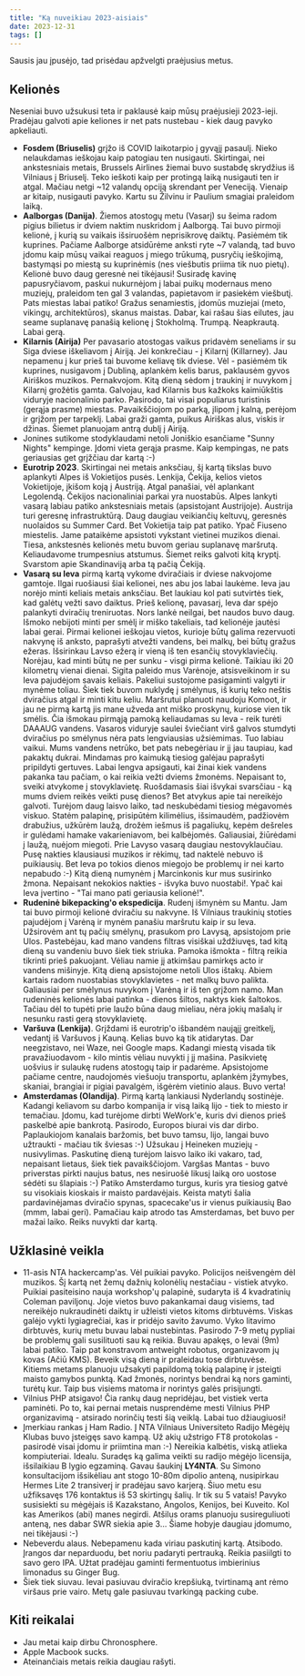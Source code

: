 ```yaml
---
title: "Ką nuveikiau 2023-aisiais"
date: 2023-12-31
tags: []
---
```


Sausis jau įpusėjo, tad prisėdau apžvelgti praėjusius metus.

## Kelionės

Neseniai buvo užsukusi teta ir paklausė kaip mūsų praėjusieji 2023-ieji.
Pradėjau galvoti apie keliones ir net pats nustebau - kiek daug pavyko
apkeliauti.

- **Fosdem (Briuselis)** grįžo iš COVID laikotarpio į gyvąjį pasaulį. Nieko
  nelaukdamas ieškojau kaip patogiau ten nusigauti. Skirtingai, nei ankstesniais
  metais, Brussels Airlines žiemai buvo sustabdę skrydžius iš Vilniaus į
  Briuselį. Teko ieškoti kaip per protingą laiką nusigauti ten ir atgal. Mačiau
  netgi ~12 valandų opciją skrendant per Veneciją. Vienaip ar kitaip, nusigauti
  pavyko. Kartu su Žilvinu ir Paulium smagiai praleidom laiką.
- **Aalborgas (Danija)**. Žiemos atostogų metu (Vasarį) su šeima radom pigius
  bilietus ir dviem naktim nuskridom į Aalborgą. Tai buvo pirmoji kelionė, į
  kurią su vaikais išsiruošėm neprisikrovę daiktų. Pasiėmėm tik kuprines.
  Pačiame Aalborge atsidūrėme anksti ryte ~7 valandą, tad buvo įdomu kaip mūsų
  vaikai reaguos į miego trūkumą, pusryčių ieškojimą, bastymąsi po miestą su
  kuprinėmis (nes viešbutis priima tik nuo pietų). Kelionė buvo daug geresnė nei
  tikėjausi! Susiradę kavinę papusryčiavom, paskui nukurnėjom į labai puikų
  modernaus meno muziejų, praleidom ten gal 3 valandas, papietavom ir pasiekėm
  viešbutį. Pats miestas labai patiko! Gražus senamiestis, įdomūs muziejai
  (meto, vikingų, architektūros), skanus maistas. Dabar, kai rašau šias eilutes,
  jau seame suplanavę panašią kelionę į Stokholmą. Trumpą. Neapkrautą. Labai
  gerą.
- **Kilarnis (Airija)** Per pavasario atostogas vaikus pridavėm seneliams ir su
  Siga dviese iškeliavom į Airiją. Jei konkrečiau - į Kilarnį (Killarney). Jau
  nepamenu į kur prieš tai buvome keliavę tik dviese. Vėl - pasiėmėm tik
  kuprines, nusigavom į Dubliną, aplankėm kelis barus, paklausėm gyvos Airiškos
  muzikos. Pernakvojom. Kitą dieną sėdom į traukinį ir nuvykom į Kilarnį
  grožėtis gamta. Galvojau, kad Kilarnis bus kažkoks kaimiūkštis viduryje
  nacionalinio parko. Pasirodo, tai visai populiarus turistinis (gerąja prasme)
  miestas. Pavaikščiojom po parką, įlipom į kalną, perėjom ir grįžom per
  tarpeklį. Labai graži gamta, puikus Airiškas alus, viskis ir džinas. Šiemet
  planuojam antrą dublį į Airiją.
- Jonines sutikome stodyklaudami netoli Joniškio esančiame "Sunny Nights"
  kempinge. Įdomi vieta gerąja prasme. Kaip kempingas, ne pats geriausias get
  grįžčiau dar kartą :-)
- **Eurotrip 2023**. Skirtingai nei metais anksčiau, šį kartą tikslas buvo
  aplankyti Alpes iš Vokietijos pusės. Lenkija, Čekija, kelios vietos
  Vokietijoje, įkišom koją į Austriją. Atgal panašiai, vėl aplankant Legolendą.
  Čekijos nacionaliniai parkai yra nuostabūs. Alpes lankyti vasarą labiau patiko
  ankstesniais metais (apsistojant Austrijoje). Austrija turi geresnę
  infrastruktūrą. Daug daugiau veikiančių keltuvų, geresnės nuolaidos su Summer
  Card. Bet Vokietija taip pat patiko. Ypač Fiuseno miestelis. Jame pataikėme
  apsistoti vykstant vietinei muzikos dienai. Tiesa, ankstesnės kelionės metu
  buvom geriau suplanavę maršrutą. Keliaudavome trumpesnius atstumus. Šiemet
  reiks galvoti kitą kryptį. Svarstom apie Skandinaviją arba tą pačią Čekiją.
- **Vasarą su Ieva** pirmą kartą vykome dviračiais ir dviese nakvojome gamtoje.
  Ilgai ruošiausi šiai kelionei, nes abu jos labai laukėme. Ieva jau norėjo
  minti keliais metais anksčiau. Bet laukiau kol pati sutvirtės tiek, kad galėtų
  vežti savo daiktus. Prieš kelionę, pavasarį, Ieva dar spėjo palankyti dviračių
  treniruotas. Nors lankė neilgai, bet naudos buvo daug. Išmoko nebijoti minti
  per smėlį ir miško takeliais, tad kelionėje jautėsi labai gerai. Pirmai
  kelionei ieškojau vietos, kurioje būtų galima rezervuoti nakvynę iš anksto,
  paprašyti atvežti vandens, bei malkų, bei būtų gražus ežeras. Išsirinkau Lavso
  ežerą ir vieną iš ten esančių stovyklaviečių. Norėjau, kad minti būtų ne per
  sunku - visgi pirma kelionė. Taikiau iki 20 kilometrų vienai dienai. Sigita
  paleido mus Varėnoje, atsisveikinom ir su Ieva pajudėjom savais keliais.
  Pakeliui sustojome pasigaminti valgyti ir mynėme toliau. Šiek tiek buvom
  nuklydę į smėlynus, iš kurių teko neštis dviračius atgal ir minti kitu keliu.
  Maršrutui planuoti naudoju Komoot, ir jau ne pirmą kartą jis mane užveda ant
  miško proskynų, kuriose vien tik smėlis. Čia išmokau pirmąją pamoką
  keliaudamas su Ieva - reik turėti DAAAUG vandens. Vasaros viduryje saulei
  šviečiant virš galvos stumdyti dviračius po smėlynus nėra pats lengviausias
  užsiėmimas. Tuo labiau vaikui. Mums vandens netrūko, bet pats nebegėriau ir jį
  jau taupiau, kad pakaktų dukrai. Mindamas pro kaimuką tiesiog galėjau
  paprašyti pripildyti gertuves. Labai lengva apsigauti, kai žinai kiek vandens
  pakanka tau pačiam, o kai reikia vežti dviems žmonėms. Nepaisant to, sveiki
  atvykome į stovyklavietę. Ruošdamasis šiai išvykai svarsčiau - ką mums dviem
  reikės veikti pusę dienos? Bet atvykus apie tai nereikėjo galvoti. Turėjom
  daug laisvo laiko, tad neskubėdami tiesiog mėgavomės viskuo. Statėm palapinę,
  prisipūtėm kilimėlius, išsimaudėm, padžiovėm drabužius, užkūrėm laužą, drožėm
  iešmus iš pagaliukų, kepėm dešreles ir gulėdami hamake vakarieniavom, bei
  kalbėjomės. Galiausiai, žiūrėdami į laužą, nuėjom miegoti. Prie Lavyso vasarą
  daugiau nestovyklaučiau. Pusę nakties klausiausi muzikos ir rėkimų, tad
  naktelė nebuvo iš puikiausių. Bet Ieva po tokios dienos miegojo be problemų ir
  nei karto nepabudo :-) Kitą dieną numynėm į Marcinkonis kur mus susirinko
  žmona. Nepaisant nekokios nakties - išvyka buvo nuostabi!. Ypač kai Ieva
  įvertino - "Tai mano pati geriausia kelionė!".
- **Rudeninė bikepacking'o ekspedicija**. Rudenį išmynėm su Mantu. Jam tai buvo
  pirmoji kelionė dviračiu su nakvyne. Iš Vilniaus traukinių stoties pajudėjom į
  Varėną ir mynėm panašiu maršrutu kaip ir su Ieva. Užsirovėm ant tų pačių
  smėlynų, prasukom pro Lavysą, apsistojom prie Ulos. Pastebėjau, kad mano
  vandens filtras visiškai uždžiuvęs, tad kitą dieną su vandeniu buvo šiek tiek
  striuka. Pamoka išmokta - filtrą reikia tikrinti prieš pakuojant. Vėliau namie
  jį atkimšau pamirkęs acto ir vandens mišinyje. Kitą dieną apsistojome netoli
  Ulos ištakų. Abiem kartais radom nuostabias stovyklavietes - net malkų buvo
  palikta. Galiausiai per smėlynus nuvykom į Varėną ir iš ten grįžom namo. Man
  rudeninės kelionės labai patinka - dienos šiltos, naktys kiek šaltokos. Tačiau
  dėl to tupėti prie laužo būna daug mieliau, nėra jokių mašalų ir nesunku rasti
  gerą stovyklavietę.
- **Varšuva (Lenkija)**. Grįždami iš eurotrip'o išbandėm naująjį greitkelį,
  vedantį iš Varšuvos į Kauną. Kelias buvo ką tik atidarytas. Dar neegzistavo,
  nei Waze, nei Google maps. Kadangi miestą visada tik pravažiuodavom - kilo
  mintis vėliau nuvykti į jį mašina. Pasikvietę uošvius ir sulaukę rudens
  atostogų taip ir padarėme. Apsistojome pačiame centre, naudojomės viešuoju
  transportu, aplankėm įžymybes, skaniai, brangiai ir pigiai pavalgėm, išgėrėm
  vietinio alaus. Buvo verta!
- **Amsterdamas (Olandija)**. Pirmą kartą lankiausi Nyderlandų sostinėje.
  Kadangi keliavom su darbo kompanija ir visą laiką lijo - tiek to miesto ir
  temačiau. Įdomu, kad turėjome dirbti WeWork'e, kuris dvi dienos prieš paskelbė
  apie bankrotą. Pasirodo, Europos biurai vis dar dirbo. Paplaukiojom kanalais
  baržomis, bet buvo tamsu, lijo, langai buvo užtraukti - mačiau tik šviesas :-)
  Užsukau į Heineken muziejų - nusivylimas. Paskutinę dieną turėjom laisvo laiko
  iki vakaro, tad, nepaisant lietaus, šiek tiek pavaikščiojom. Vargšas Mantas -
  buvo priverstas pirkti naujus batus, nes nesiruošė likusį laiką oro uostose
  sėdėti su šlapiais :-) Patiko Amsterdamo turgus, kuris yra tiesiog gatvė su
  visokiais kioskais ir maisto pardavėjais. Keista matyti šalia pardavinėjamas
  dviračio spynas, spacecake'us ir vienus puikiausių Bao (mmm, labai geri).
  Pamačiau kaip atrodo tas Amsterdamas, bet buvo per mažai laiko. Reiks nuvykti
  dar kartą.

## Užklasinė veikla

- 11-asis NTA hackercamp'as. Vėl puikiai pavyko. Policijos neišvengėm dėl
  muzikos. Šį kartą net žemų dažnių kolonėlių nestačiau - vistiek atvyko.
  Puikiai pasiteisino nauja workshop'ų palapinė, sudaryta iš 4 kvadratinių
  Coleman paviljonų. Joje vietos buvo pakankamai daug visiems, tad nereikėjo
  nukraudinėti daiktų ir užleisti vietos kitoms dirbtuvėms. Viskas galėjo vykti
  lygiagrečiai, kas ir pridėjo savito žavumo. Vyko litavimo dirbtuvės, kurių
  metu buvau labai nustebintas. Pasirodo 7-9 metų pypliai be problemų gali
  susilituoti sau ką reikia. Buvau apakęs, o Ievai (9m) labai patiko. Taip pat
  konstravom antweight robotus, organizavom jų kovas (Ačiū KMS). Beveik visą
  dieną ir praleidau tose dirbtuvėse. Kitiems metams planuoju užsakyti papildomą
  tokią palapinę ir įsteigti maisto gamybos punktą. Kad žmonės, norintys bendrai
  ką nors gaminti, turėtų kur. Taip bus visiems matoma ir norintys galės
  prisijungti.
- Vilnius PHP atsigavo! Čia rankų daug nepridėjau, bet vistiek verta paminėti.
  Po to, kai pernai metais nusprendėme mesti Vilnius PHP organizavimą - atsirado
  norinčių testi šią veiklą. Labai tuo džiaugiuosi!
- Įmerkiau rankas į Ham Radio. Į NTA Vilniaus Universiteto Radijo Mėgėjų Klubas
  buvo įsteigęs savo kampą. Už akių užstrigo FT8 protokolas - pasirodė visai
  įdomu ir priimtina man :-) Nereikia kalbėtis, viską atlieka kompiuteriai.
  Idealu. Suradęs ką galima veikti su radijo mėgėjo licensija, išsilaikiau B
  lygio egzaminą. Gavau šaukinį **LY4NTA**. Su Simono konsultacijom išsikėliau
  ant stogo 10-80m dipolio anteną, nusipirkau Hermes Lite 2 transiverį ir
  pradėjau savo karjerą. Šiuo metu esu užfiksavęs 176 kontaktus iš 53 skirtingų
  šalių. Ir tik su 5 vatais! Pavyko susisiekti su mėgėjais iš Kazakstano,
  Angolos, Kenijos, bei Kuveito. Kol kas Amerikos (abi) manes negirdi. Atšilus
  orams planuoju susireguliuoti anteną, nes dabar SWR siekia apie 3... Šiame
  hobyje daugiau įdomumo, nei tikėjausi :-)
- Nebeverdu alaus. Nebepamenu kada viriau paskutinį kartą. Atsibodo. Įrangos dar
  neparduodu, bet noriu padaryti pertrauką. Reikia pasiilgti to savo gero IPA.
  Užtat pradėjau gaminti fermentuotus imbierinius limonadus su Ginger Bug.
- Šiek tiek siuvau. Ievai pasiuvau dviračio krepšiuką, tvirtinamą ant rėmo
  viršaus prie vairo. Metų gale pasiuvau tvarkingą packing cube.

## Kiti reikalai

- Jau metai kaip dirbu Chronosphere.
- Apple Macbook sucks.
- Ateinančiais metais reikia daugiau rašyti.
